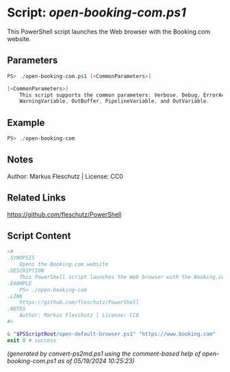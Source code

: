 Script: *open-booking-com.ps1*
========================

This PowerShell script launches the Web browser with the Booking.com website.

Parameters
----------
```powershell
PS> ./open-booking-com.ps1 [<CommonParameters>]

[<CommonParameters>]
    This script supports the common parameters: Verbose, Debug, ErrorAction, ErrorVariable, WarningAction, 
    WarningVariable, OutBuffer, PipelineVariable, and OutVariable.
```

Example
-------
```powershell
PS> ./open-booking-com

```

Notes
-----
Author: Markus Fleschutz | License: CC0

Related Links
-------------
https://github.com/fleschutz/PowerShell

Script Content
--------------
```powershell
<#
.SYNOPSIS
	Opens the Booking.com website
.DESCRIPTION
	This PowerShell script launches the Web browser with the Booking.com website.
.EXAMPLE
	PS> ./open-booking-com
.LINK
	https://github.com/fleschutz/PowerShell
.NOTES
	Author: Markus Fleschutz | License: CC0
#>

& "$PSScriptRoot/open-default-browser.ps1" "https://www.booking.com"
exit 0 # success
```

*(generated by convert-ps2md.ps1 using the comment-based help of open-booking-com.ps1 as of 05/19/2024 10:25:23)*
